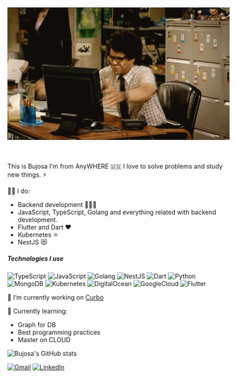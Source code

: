 <br />
<br />
<div align="center">
<img src="images/nope-anger.gif" alt="Bujosa" witdh="300" height="300"/>
</div>
<br />
<br />

 This is Bujosa I'm from AnyWHERE 🇺🇸 I love to solve problems and study new things. ⚡


👨‍💻 I do:
- Backend development 👨🏾‍💻
- JavaScript, TypeScript, Golang and everything related with backend development.
- Flutter and Dart ❤️
- Kubernetes ⚛️
- NestJS 😻

##### Technologies I use

![TypeScript](https://img.shields.io/badge/-TypeScript-000000?style=flat&logo=typescript)
![JavaScript](https://img.shields.io/badge/-JavaScript-000000?style=flat&logo=javascript)
![Golang](https://img.shields.io/badge/-Go-000000?style=flat&logo=go)
![NestJS](https://img.shields.io/badge/-NestJS-000000?style=flat&logo=nestjs)
![Dart](https://img.shields.io/badge/-Dart-000000?style=flat&logo=dart)
![Python](https://img.shields.io/badge/-Python-000000?style=flat&logo=python)
![MongoDB](https://img.shields.io/badge/-MongoDB-000000?style=flat&logo=mongodb)
![Kubernetes](https://img.shields.io/badge/-Kubernetes-000000?style=flat&logo=kubernetes)
![DigitalOcean](https://img.shields.io/badge/-Digital%20Ocean-000000?style=flat&logo=digitalocean)
![GoogleCloud](https://img.shields.io/badge/-Google%20Cloud-000000?style=flat&logo=googlecloud)
![Flutter](https://img.shields.io/badge/-Flutter-000000?style=flat&logo=flutter)

🔭 I’m currently working on [Curbo](https://cars.curbo.co/?)

🌱 Currently learning:
- Graph for DB
- Best programming practices 
- Master on CLOUD

![Bujosa's GitHub stats](https://github-readme-stats.vercel.app/api?username=bujosa&show_icons=true&theme=radical&count_private=true) 

[![Gmail](https://img.shields.io/badge/-GMAIL-D14836?style=for-the-badge&logo=gmail&logoColor=white)](mailto:davidbujosa@gmail.com)
[![LinkedIn](https://img.shields.io/badge/-LINKEDIN-0077B5?style=for-the-badge&logo=linkedin&logoColor=white)](https://www.linkedin.com/in/davidbujosa/)
